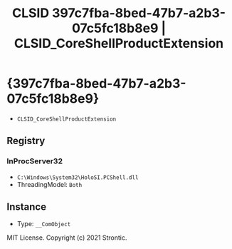 ﻿---
title: "CLSID 397c7fba-8bed-47b7-a2b3-07c5fc18b8e9 | CLSID_CoreShellProductExtension"
excerpt: What is COM-Object CLSID 397c7fba-8bed-47b7-a2b3-07c5fc18b8e9?
---

# {397c7fba-8bed-47b7-a2b3-07c5fc18b8e9}

* `CLSID_CoreShellProductExtension`

## Registry


### InProcServer32

* `C:\Windows\System32\HoloSI.PCShell.dll`
* ThreadingModel: `Both`

## Instance

* Type: `__ComObject`

MIT License. Copyright (c) 2021 Strontic.


